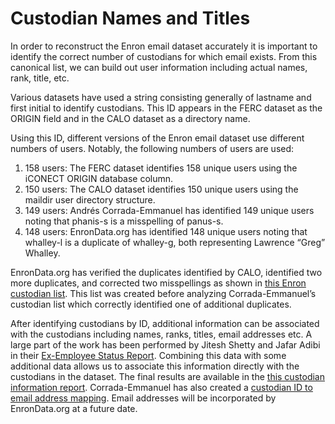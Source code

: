 # Custodian Names and Titles

In order to reconstruct the Enron email dataset accurately it is important to identify the correct number of custodians for which email exists. From this canonical list, we can build out user information including actual names, rank, title, etc.

Various datasets have used a string consisting generally of lastname and first initial to identify custodians. This ID appears in the FERC dataset as the ORIGIN field and in the CALO dataset as a directory name.

Using this ID, different versions of the Enron email dataset use different numbers of users. Notably, the following numbers of users are used:

1. 158 users: The FERC dataset identifies 158 unique users using the iCONECT ORIGIN database column.
2. 150 users: The CALO dataset identifies 150 unique users using the maildir user directory structure.
3. 149 users: Andrés Corrada-Emmanuel has identified 149 unique users noting that phanis-s is a misspelling of panus-s.
4. 148 users: EnronData.org has identified 148 unique users noting that whalley-l is a duplicate of whalley-g, both representing Lawrence “Greg” Whalley.

EnronData.org has verified the duplicates identified by CALO, identified two more duplicates, and corrected two misspellings as shown in [this Enron custodian list](https://github.com/enrondata/enrondata/blob/master/data/misc/edo_enron-custodians.txt). This list was created before analyzing Corrada-Emmanuel’s custodian list which correctly identified one of additional duplicates.

After identifying custodians by ID, additional information can be associated with the custodians including names, ranks, titles, email addresses etc. A large part of the work has been performed by Jitesh Shetty and Jafar Adibi in their [Ex-Employee Status Report](https://web.archive.org/web/20131213191703/https://www.isi.edu/~adibi/Enron/Enron.htm). Combining this data with some additional data allows us to associate this information directly with the custodians in the dataset. The final results are available in the [this custodian information report](https://github.com/enrondata/enrondata/blob/master/data/misc/edo_enron-custodians-data.html). Corrada-Emmanuel has also created a [custodian ID to email address mapping](http://ciir.cs.umass.edu/~corrada/enron/folder-normalized-author.txt.gz). Email addresses will be incorporated by EnronData.org at a future date.

